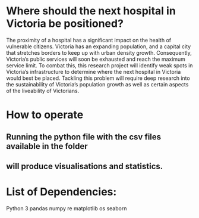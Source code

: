 # Where should the next hospital in Victoria be positioned?
The proximity of a hospital has a significant impact on the health of vulnerable citizens. Victoria has an expanding population, and a capital city that stretches borders to keep up with urban density growth. Consequently, Victoria’s public services will soon be exhausted and reach the maximum service limit. To combat this, this research project will identify weak spots in Victoria’s infrastructure to determine where the next hospital in Victoria would best be placed. Tackling this problem will require deep research into the sustainability of Victoria’s population growth as well as certain aspects of the liveability of Victorians. 


# How to operate
## Running the python file with the csv files available in the folder 
## will produce visualisations and statistics.

# List of Dependencies:
Python 3
pandas
numpy
re
matplotlib
os
seaborn

